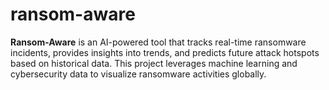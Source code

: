 # ransom-aware


**Ransom-Aware** is an AI-powered tool that tracks real-time ransomware incidents, provides insights into trends, and predicts future attack hotspots based on historical data. This project leverages machine learning and cybersecurity data to visualize ransomware activities globally.
